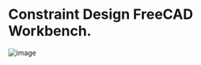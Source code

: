 # Constraint Design FreeCAD Workbench.

![image](https://github.com/user-attachments/assets/465d9a06-749d-487e-824b-0e4c5e54834f)
